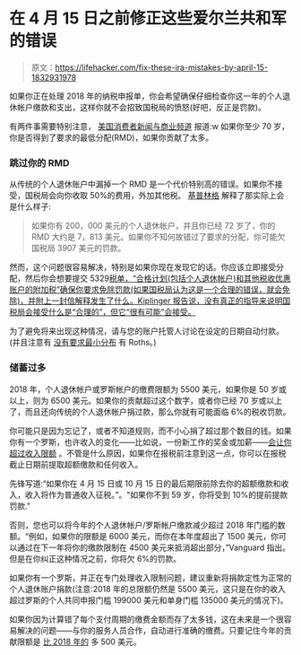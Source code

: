 # 在 4 月 15 日之前修正这些爱尔兰共和军的错误

> 原文：<https://lifehacker.com/fix-these-ira-mistakes-by-april-15-1832931978>

如果你正在处理 2018 年的纳税申报单，你会希望确保仔细检查你这一年的个人退休帐户缴款和支出，这样你就不会招致国税局的愤怒(好吧，反正是罚款)。



有两件事需要特别注意， [美国消费者新闻与商业频道](https://www.cnbc.com/2019/02/27/time-running-out-to-fix-this-ira-error-and-avoid-a-50-percent-penalty.html) 报道:w 如果你至少 70 岁，你是否得到了要求的最低分配(RMD)，如果你贡献了太多。

### 跳过你的 RMD

从传统的个人退休账户中漏掉一个 RMD 是一个代价特别高的错误。如果你不接受，国税局会向你收取 50%的费用，外加其他税。 [基普林格](https://www.kiplinger.com/article/retirement/T045-C032-S014-avoiding-the-50-penalty-on-overlooked-rmds.html) 解释了那实际上会是什么样子:

> 如果你有 200，000 美元的个人退休帐户，并且你已经 72 岁了，你的 RMD 大约是 7，813 美元。如果你不知何故错过了要求的分配，你可能欠国税局 3907 美元的罚款。

然而，这个问题很容易解决，特别是如果你现在发现它的话。你应该立即接受分配，然后你会想要提交 5329[税单，“合格计划(包括个人退休帐户)和其他税收优惠账户的附加税”确保你要求免除罚款(如果国税局认为这是一个合理的错误，就会免除)，并附上一封信解释发生了什么。Kiplinger 报告说，没有真正的指导来说明国税局会接受什么是“合理的”，但它“很有可能”会接受。](https://www.irs.gov/pub/irs-pdf/f5329.pdf)

为了避免将来出现这种情况，请与您的账户托管人讨论在设定的日期自动付款。(并且注意有 [没有要求最小分布](https://twocents.lifehacker.com/why-you-need-a-roth-ira-1823805955) 有 Roths。)

### 储蓄过多

2018 年，个人退休帐户或罗斯帐户的缴费限额为 5500 美元，如果你是 50 岁或以上，则为 6500 美元。如果你的贡献超过这个数字，或者你已经 70 岁或以上了，而且还向传统的个人退休帐户捐过款，那么你就有可能面临 6%的税收罚款。

你可能只是因为忘记了，或者不知道规则，而不小心捐了超过那个数目的钱。如果你有一个罗斯，也许收入的变化——比如说，一份新工作的奖金或加薪——[会让你超过收入限额](https://www.rothira.com/blog/what-to-do-if-you-contribute-too-much-to-your-roth-ira) 。不管是什么原因，如果你在报税前注意到这一点，你可以在报税截止日期前提取超额缴款和任何收入。

先锋写道:“如果你在 4 月 15 日或 10 月 15 日的最后期限前除去你的超额缴款和收入，收入将作为普通收入征税。”。"如果你不到 59 岁，你将受到 10%的提前提款罚款."

否则，您也可以将今年的个人退休帐户/罗斯帐户缴款减少超过 2018 年门槛的数额。“例如，如果你的限额是 6000 美元，而你在本年度超出了 1500 美元，你可以通过在下一年将你的缴款限制在 4500 美元来抵消超出部分，”Vanguard 指出。但是在你纠正这种情况之前，你将欠 6%的罚款。

如果你有一个罗斯，并正在专门处理收入限制问题，建议重新将捐款定性为正常的个人退休账户捐款(注意:2018 年的总限额仍然是 5500 美元，这只是在你的收入超过罗斯的个人共同申报门槛 199000 美元和单身门槛 135000 美元的情况下)。

如果你因为计算错了每个支付周期的缴费金额而存了太多钱，这在未来是一个很容易解决的问题——与你的服务人员合作，自动进行准确的缴费。只要记住今年的贡献限额是 [比 2018 年的](https://twocents.lifehacker.com/these-are-the-new-401-k-and-ira-contribution-limits-fo-1830175445) 多 500 美元。